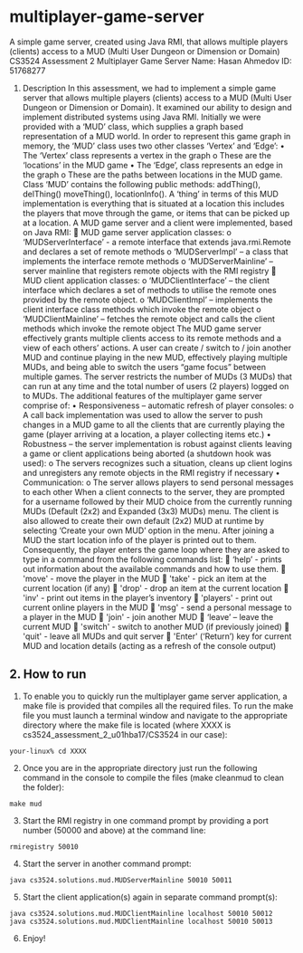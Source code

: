 # multiplayer-game-server
A simple game server, created using Java RMI, that allows multiple players (clients) access to a MUD (Multi User Dungeon or Dimension or Domain)
CS3524 Assessment 2 Multiplayer Game Server
Name: Hasan Ahmedov
ID: 51768277
1. Description
In this assessment, we had to implement a simple game server that allows multiple players (clients) access to a MUD (Multi User Dungeon or Dimension or Domain). It examined our ability to design and implement distributed systems using Java RMI.
Initially we were provided with a ‘MUD’ class, which supplies a graph based representation of a MUD world. In order to represent this game graph in memory, the ‘MUD’ class uses two other classes ‘Vertex’ and ‘Edge’:
• The ‘Vertex’ class represents a vertex in the graph
o These are the ‘locations’ in the MUD game
• The ‘Edge’, class represents an edge in the graph
o These are the paths between locations in the MUD game.
Class ‘MUD’ contains the following public methods: addThing(), delThing() moveThing(), locationInfo(). A ‘thing’ in terms of this MUD implementation is everything that is situated at a location this includes the players that move through the game, or items that can be picked up at a location.
A MUD game server and a client were implemented, based on Java RMI:
 MUD game server application classes:
o ‘MUDServerInterface’ - a remote interface that extends java.rmi.Remote and declares a set of remote methods
o ‘MUDServerImpl’ – a class that implements the interface remote methods
o ‘MUDServerMainline’ – server mainline that registers remote objects with the RMI registry
 MUD client application classes:
o ‘MUDClientInterface’ – the client interface which declares a set of methods to utilise the remote ones provided by the remote object.
o ‘MUDClientImpl’ – implements the client interface class methods which invoke the remote object
o ‘MUDClientMainline’ – fetches the remote object and calls the client methods which invoke the remote object
The MUD game server effectively grants multiple clients access to its remote methods and a view of each others’ actions.
A user can create / switch to / join another MUD and continue playing in the new MUD, effectively playing multiple MUDs, and being able to switch the users “game focus” between multiple games. The server restricts the number of MUDs (3 MUDs) that can run at any time and the total number of users (2 players) logged on to MUDs.
The additional features of the multiplayer game server comprise of:
• Responsiveness – automatic refresh of player consoles:
o A call back implementation was used to allow the server to push changes in a MUD game to all the clients that are currently playing the game (player arriving at a location, a player collecting items etc.)
• Robustness – the server implementation is robust against clients leaving a game or client applications being aborted (a shutdown hook was used):
o The servers recognizes such a situation, cleans up client logins and unregisters any remote objects in the RMI registry if necessary
• Communication:
o The server allows players to send personal messages to each other
When a client connects to the server, they are prompted for a username followed by their MUD choice from the currently running MUDs (Default (2x2) and Expanded (3x3) MUDs) menu. The client is also allowed to create their own default (2x2) MUD at runtime by selecting ‘Create your own MUD’ option in the menu.
After joining a MUD the start location info of the player is printed out to them. Consequently, the player enters the game loop where they are asked to type in a command from the following commands list:
 ‘help’ - prints out information about the available commands and how to use them.
 'move' - move the player in the MUD
 'take' - pick an item at the current location (if any)
 'drop' - drop an item at the current location
 'inv' - print out items in the player’s inventory
 'players' - print out current online players in the MUD
 'msg' - send a personal message to a player in the MUD
 'join' - join another MUD
 ‘leave’ – leave the current MUD
 'switch' - switch to another MUD (if previously joined)
 'quit' - leave all MUDs and quit server
 'Enter' (‘Return’) key for current MUD and location details (acting as a refresh of the console output)

## 2. How to run

1. To enable you to quickly run the multiplayer game server application, a make file is provided that compiles all the required files. To run the make file you must launch a terminal window and navigate to the appropriate directory where the make file is located (where XXXX is cs3524_assessment_2_u01hba17/CS3524 in our case):

  ```
  your-linux% cd XXXX
  ```

2. Once you are in the appropriate directory just run the following command in the console to compile the files (make cleanmud to clean the folder):

  ```
  make mud
  ```

3. Start the RMI registry in one command prompt by providing a port number (50000 and above) at the command line:

  ```
  rmiregistry 50010
  ```

4. Start the server in another command prompt:

  ```
  java cs3524.solutions.mud.MUDServerMainline 50010 50011
  ```

5. Start the client application(s) again in separate command prompt(s):

  ```
  java cs3524.solutions.mud.MUDClientMainline localhost 50010 50012
  java cs3524.solutions.mud.MUDClientMainline localhost 50010 50013
  ```
  
6. Enjoy!
